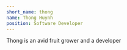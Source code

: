 ```yaml
---
short_name: thong
name: Thong Huynh
position: Software Developer
---
```

Thong is an avid fruit grower and a developer